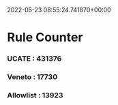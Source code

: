 2022-05-23 08:55:24.741870+00:00
# Rule Counter 
 ### UCATE : 431376

 ### Veneto : 17730

 ### Allowlist : 13923